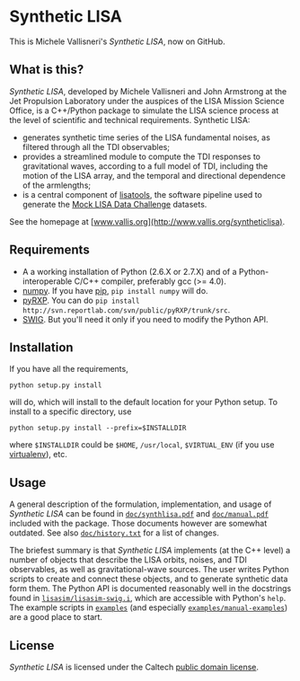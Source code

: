 # Synthetic LISA #

This is Michele Vallisneri's _Synthetic LISA_, now on GitHub.

## What is this? ##

_Synthetic LISA_, developed by Michele Vallisneri and John Armstrong at the Jet Propulsion Laboratory under the auspices of the LISA Mission Science Office, is a C++/Python package to simulate the LISA science process at the level of scientific and technical requirements. Synthetic LISA:

* generates synthetic time series of the LISA fundamental noises, as filtered through all the TDI observables;
* provides a streamlined module to compute the TDI responses to gravitational waves, according to a full model of TDI, including the motion of the LISA array, and the temporal and directional dependence of the armlengths;
* is a central component of [lisatools](http://lisatools.googlecode.com), the software pipeline used to generate the [Mock LISA Data Challenge](http://astrogravs.nasa.gov/docs/mldc) datasets.

See the homepage at [www.vallis.org](http://www.vallis.org/syntheticlisa).

## Requirements ##

* A a working installation of Python (2.6.X or 2.7.X) and of a Python-interoperable C/C++ compiler, preferably gcc (>= 4.0).
* [numpy](http://numpy.scipy.org). If you have [pip](http://www.pip-installer.org), `pip install numpy` will do.
* [pyRXP](http://www.reportlab.com/software/opensource/pyrxp). You can do `pip install http://svn.reportlab.com/svn/public/pyRXP/trunk/src`.
* [SWIG](http://www.swig.org). But you'll need it only if you need to modify the Python API.

## Installation ##

If you have all the requirements,

    python setup.py install

will do, which will install to the default location for your Python setup. To install to a specific directory, use

    python setup.py install --prefix=$INSTALLDIR
    
where `$INSTALLDIR` could be `$HOME`, `/usr/local`, `$VIRTUAL_ENV` (if you use [virtualenv](http://www.virtualenv.org)), etc.

## Usage ##

A general description of the formulation, implementation, and usage of
_Synthetic LISA_ can be found in [`doc/synthlisa.pdf`](https://github.com/vallis/synthlisa/blob/master/doc/synthlisa.pdf) and
[`doc/manual.pdf`](https://github.com/vallis/synthlisa/blob/master/doc/manual.pdf) included with the package. Those documents however are somewhat outdated. See also [`doc/history.txt`](https://github.com/vallis/synthlisa/blob/master/doc/history.txt) for a list of changes.

The briefest summary is that _Synthetic LISA_ implements (at the C++ level) a number of objects that describe the LISA orbits, noises, and TDI observables, as well as gravitational-wave sources. The user writes Python scripts to create and connect these objects, and to generate synthetic data form them. The Python API is documented reasonably well in the docstrings found in [`lisasim/lisasim-swig.i`](https://github.com/vallis/synthlisa/blob/master/lisasim/lisasim-swig.i), which are accessible with Python's `help`. The example scripts in [`examples`](https://github.com/vallis/synthlisa/tree/master/examples) (and especially [`examples/manual-examples`](https://github.com/vallis/synthlisa/tree/master/examples/manual-examples)) are a good place to start.

## License ##

_Synthetic LISA_ is licensed under the Caltech [public domain license](https://github.com/vallis/synthlisa/blob/master/doc/license.pdf).
